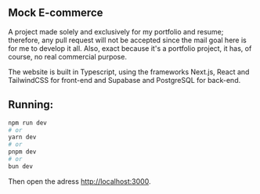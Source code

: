 
## Mock E-commerce

A project made solely and exclusively for my portfolio and resume; therefore, any pull request will not be accepted since the mail goal here is for me to develop it all. Also, exact because it's a portfolio project, it has, of course, no real commercial purpose.

The website is built in Typescript, using the frameworks Next.js, React and TailwindCSS for front-end and Supabase and PostgreSQL for back-end.

## Running:

```bash
npm run dev
# or
yarn dev
# or
pnpm dev
# or
bun dev
```

Then open the adress [http://localhost:3000](http://localhost:3000).
